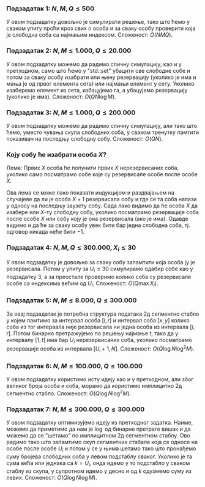 ### Подзадатак 1: $N,M, Q \leq 500$
У овом подзадатку довољно је симулирати решење, тако што ћемо у сваком упиту проћи кроз свих $n$ особа и за сваку особу проверити која је слободна соба са најмањим индексом. Сложеност: $O(NMQ)$.

### Подзадатак 2: $N,M \leq 1.000, Q \leq 20.000$
У овом подзадатку можемо да радимо сличну симулацију, као и у претходном, само што ћемо у "std::set" убацити све слободне собе и потом за сваку особу изабрати или њену резервацију (уколико је има и мања је од првог елемента сета) или најмањи елемент у сету. Уколико изаберемо елемент из сета, избацујемо га, а убацујемо резервацију (уколико је има). Сложеност: $O(QN \log M)$.

### Подзадатак 3: $N,M \leq 1.000, Q \leq 200.000$
У овом подзадатку можемо да радимо сличну симулацију, али тако што ћемо, уместо чувања скупа слободних соба, у сваком тренутку памтити показивач на последњу слободну собу. Сложеност: $O(QN)$.

### Коју собу ће изабрати особа $X$?
Лема: Првих $X$ особа ће попунити првих $X$ нерезервисаних соба, уколико само посматрамо собе које су резервисале особе после особе $X$.

Ова лема се може лако показати индукцијом и раздвајањем на случајеве да ли је особа $X+1$ резервисала собу и где се та соба налази у односу на последњу заузету собу. Сада лако видимо да ће особа $X$ да изабере или $X$-ту слободну собу, уколико посматрамо резервације соба после особе $X$ или собу коју је она резервисала (ако је има). Одавде видимо и да ће за сваку особу увек бити бар једна слободна соба, тј. одговор никада неће бити $-1$.

### Подзадатак 4:  $N,M,Q \leq 300.000, X_i \leq 30$
У овом подзадатку је довољно за сваку собу запамтити која особа ју је резервисала. Потом у упиту за $U_i \leq 30$ симулирамо одабир собе као у подзадатку 3, а за преостале проверимо колико соба су резервисале особе са индексима већим од $U_i$. Сложеност: $O(Q \max X_i)$.

### Подзадатак 5:  $N,M \leq 8.000, Q \leq 300.000$
За овај подзадатак је потребна структура података 2д сегментно стабло у којем памтимо за интервал особа $[l,r]$ и интервал соба $[x,y]$ колико соба из тог интервала није резервисала ни једна особа из интервала $[l,r]$. Потом бинарно претражујемо по решењу најмање $t$, тако да у интервалу $[1,t]$ има бар $U_i$ нерезервисаних соба, уколико посматрамо резервације особа из интервала $[U_i + 1, N]$. Сложеност: $O(Q \log N \log^2 M)$.

### Подзадатак 6:  $N,M \leq 100.000, Q \leq 100.000$
У овом подзадатку користимо исту идеју као и у претходном, али због великог броја особа и соба, морамо да користимо имплицитно 2д сегментно стабло. Сложеност: $O(Q \log N \log^2 M)$.

### Подзадатак 7:  $N,M \leq 300.000, Q \leq 300.000$
У овом подзадатку оптимизујемо идеју из претходног задатка. Наиме, можемо да приметимо да нам је $\log$ од бинарне претраге вишак и да можемо да се "шетамо" по имплицитном 2д сегментном стаблу. Ово радимо тако што запамтимо скуп сегментних стабала која се односе на особе после особе $U_i$ и потом у се у њима шетамо тако што пронађемо суму бројева слободних соба у левом подстаблу сваког. Уколико је та сума већа или једнака са $k = U_i$, онда идемо у то подстабло у сваком стаблу из скупа, у супротном идемо у десно и од $k$ одузмемо суму из левих. Сложеност: $O(Q \log N \log M)$.
